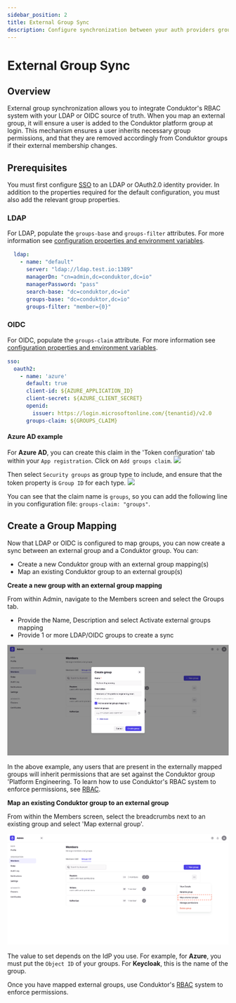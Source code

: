 ```yaml
---
sidebar_position: 2
title: External Group Sync
description: Configure synchronization between your auth providers groups.
---
```


# External Group Sync

## Overview

External group synchronization allows you to integrate Conduktor's RBAC system with your LDAP or OIDC source of truth. When you map an external group, it will ensure a user is added to the Conduktor platform group at login. This mechanism ensures a user inherits necessary group permissions, and that they are removed accordingly from Conduktor groups if their external membership changes.

## Prerequisites

You must first configure [SSO](./configure-sso.md) to an LDAP or OAuth2.0 identity provider. In addition to the properties required for the default configuration, you must also add the relevant group properties.

### LDAP

For LDAP, populate the `groups-base` and `groups-filter` attributes. For more information see [configuration properties and environment variables](../../configuration/env-variables.md).

```yaml
  ldap:
    - name: "default"
      server: "ldap://ldap.test.io:1389"
      managerDn: "cn=admin,dc=conduktor,dc=io"
      managerPassword: "pass"
      search-base: "dc=conduktor,dc=io"
      groups-base: "dc=conduktor,dc=io"
      groups-filter: "member={0}"
```

### OIDC

For OIDC, populate the `groups-claim` attribute. For more information see [configuration properties and environment variables](../../configuration/env-variables.md).

```yaml
sso:
  oauth2:
    - name: 'azure'
      default: true
      client-id: ${AZURE_APPLICATION_ID}
      client-secret: ${AZURE_CLIENT_SECRET}
      openid:
        issuer: https://login.microsoftonline.com/{tenantid}/v2.0
      groups-claim: ${GROUPS_CLAIM}
```

#### Azure AD example

For **Azure AD**, you can create this claim in the 'Token configuration' tab within your `App registration`.
Click on `Add groups claim`.
![](https://user-images.githubusercontent.com/112936799/aa8f55cf-d2ee-46c4-a82f-514408c64a2d.png)

Then select `Security groups` as group type to include, and ensure that the token property is `Group ID` for each type.
![](https://user-images.githubusercontent.com/112936799/236053504-49e91058-4f75-4ca5-acf4-3cdfac5a73f0.png)

You can see that the claim name is `groups`, so you can add the following line in you configuration file: `groups-claim: "groups"`.

## Create a Group Mapping

Now that LDAP or OIDC is configured to map groups, you can now create a sync between an external group and a Conduktor group. You can:
 - Create a new Conduktor group with an external group mapping(s)
 - Map an existing Conduktor group to an external group(s)

**Create a new group with an external group mapping**

From within Admin, navigate to the Members screen and select the Groups tab. 

 - Provide the Name, Description and select Activate external groups mapping
 - Provide 1 or more LDAP/OIDC groups to create a sync

![](../assets/external-group-map.png)

In the above example, any users that are present in the externally mapped groups will inherit permissions that are set against the Conduktor group 'Platform Engineering. To learn how to use Conduktor's RBAC system to enforce permissions, see [RBAC](../../admin/rbac.md).

**Map an existing Conduktor group to an external group**

From within the Members screen, select the breadcrumbs next to an existing group and select 'Map external group'.

![](../assets/admin-map-external-group.png)

The value to set depends on the IdP you use. For example, for **Azure**, you must put the `Object ID` of your groups. For **Keycloak**, this is the name of the group.

Once you have mapped external groups, use Conduktor's [RBAC](../../admin/rbac.md) system to enforce permissions.
